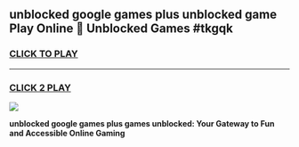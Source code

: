 
## unblocked google games plus unblocked game Play Online 👋 Unblocked Games #tkgqk
<h3>
<a href="https://premium.freeplayer.one?title=unblocked_google_games_plus&ref=21F">CLICK TO PLAY</a></h3>
<hr>

<h3>
<a href="https://premium.freeplayer.one?title=unblocked_google_games_plus&ref=21F">CLICK 2 PLAY</a>
  
</h3>

<a href="https://premium.freeplayer.one?title=unblocked_google_games_plus&ref=21F/"><img src="https://clearcache.store/games.png"></a>


**unblocked google games plus games unblocked: Your Gateway to Fun and Accessible Online Gaming**
